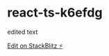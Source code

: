 # react-ts-k6efdg

edited text

[Edit on StackBlitz ⚡️](https://stackblitz.com/edit/react-ts-k6efdg)
